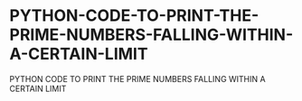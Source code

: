 # PYTHON-CODE-TO-PRINT-THE-PRIME-NUMBERS-FALLING-WITHIN-A-CERTAIN-LIMIT
PYTHON CODE TO PRINT THE PRIME NUMBERS FALLING WITHIN A CERTAIN LIMIT
